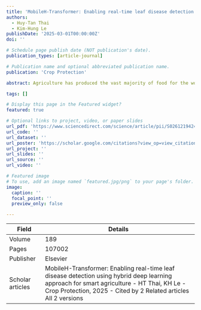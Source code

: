 ```yaml
---
title: 'MobileH-Transformer: Enabling real-time leaf disease detection using hybrid deep learning approach for smart agriculture'
authors:
  - Huy-Tan Thai
  - Kim-Hung Le
publishDate: '2025-03-01T00:00:00Z'
doi: ''

# Schedule page publish date (NOT publication's date).
publication_types: [article-journal]

# Publication name and optional abbreviated publication name.
publication: 'Crop Protection'

abstract: Agriculture has produced the vast majority of food for the world’s population throughout human history and plays a significant role in the economies of many countries, particularly on the continents of Asia and Africa. However, the quality and quantity of crop yields are influenced by various natural factors, including leaf diseases. While recent studies leveraged advanced deep learning models to accurately detect early disease symptoms, a significant gap remains in adapting these models for resource-constrained devices with limited computational capabilities, such as drones and smartphones. In this paper, we introduce MobileH-Transformer, a novel hybrid model combining convolutional neural networks (CNN) and Transformer architectures for accurate leaf disease detection with minimal computation demands. The proposed model integrates the CNN component with a novel dual convolutional block offering the …

tags: []

# Display this page in the Featured widget?
featured: true

# Optional links to project, video, or paper slides
url_pdf: 'https://www.sciencedirect.com/science/article/pii/S0261219424004307'
url_code: ''
url_dataset: ''
url_poster: 'https://scholar.google.com/citations?view_op=view_citation&hl=en&user=6bDvWw0AAAAJ&pagesize=100&citation_for_view=6bDvWw0AAAAJ:70eg2SAEIzsC'
url_project: ''
url_slides: ''
url_source: ''
url_video: ''

# Featured image
# To use, add an image named `featured.jpg/png` to your page's folder.
image:
  caption: ''
  focal_point: ''
  preview_only: false

---
```


|Field|Details|
|-----|-------|
|Volume|189|
|Pages|107002|
|Publisher|Elsevier|
|Scholar articles|MobileH-Transformer: Enabling real-time leaf disease detection using hybrid deep learning approach for smart agriculture - HT Thai, KH Le - Crop Protection, 2025 - Cited by 2 Related articles All 2 versions|
